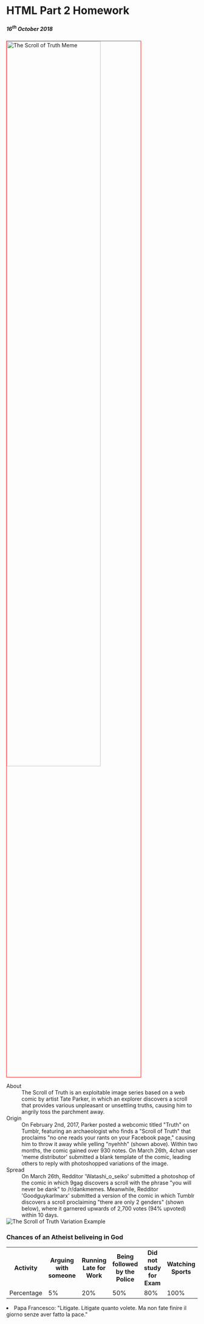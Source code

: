 <h1> HTML Part 2 Homework</h1>
<h5>16<sup>th</sup> October 2018</h5>

<img style="width:70%; vertical-align:top; border:1px solid red"   src="https://i.kym-cdn.com/photos/images/newsfeed/001/239/963/e88.jpg" alt="The Scroll of Truth Meme" >


<dl><dt>About<dd> The Scroll of Truth is an exploitable image series based on a web comic by artist Tate Parker, in which an explorer discovers a scroll that provides various unpleasant or unsettling truths, causing him to angrily toss the parchment away.</dd></dt>
<dt> Origin<dd>On February 2nd, 2017, Parker posted a webcomic titled "Truth" on Tumblr, featuring an archaeologist who finds a "Scroll of Truth" that proclaims "no one reads your rants on your Facebook page," causing him to throw it away while yelling "nyehhh" (shown above). Within two months, the comic gained over 930 notes.
On March 26th, 4chan user 'meme distributor' submitted a blank template of the comic, leading others to reply with photoshopped variations of the image. </dd></dt>
<dt> Spread <dd> On March 26th, Redditor 'Watashi_o_seiko' submitted a photoshop of the comic in which 9gag discovers a scroll with the phrase "you will never be dank" to /r/dankmemes. Meanwhile, Redditor 'Goodguykarlmarx' submitted a version of the comic in which Tumblr discovers a scroll proclaiming "there are only 2 genders" (shown below), where it garnered upwards of 2,700 votes (94% upvoted) within 10 days.</dd></dt>
<img src="https://i.kym-cdn.com/photos/images/newsfeed/001/240/011/768.jpg" alt="The Scroll of Truth Variation Example" >

<h3> Chances of an Atheist beliveing in God </h3>
<table><tr><th> Activity </th><th>Arguing with someone</th><th>Running Late for Work</th><th>Being followed by the Police</th><th>Did not study for Exam</th><th> Watching Sports</th></tr><tr><td> Percentage</td><td>5%</td><td>20%</td><td>50%</td><td>80%</td><td>100%</td></tr></table>
  
<li lang="it">Papa Francesco: "Litigate. Litigate quanto volete. Ma non fate finire il giorno senze aver fatto la pace."
